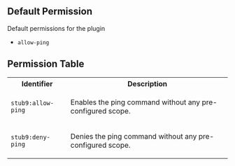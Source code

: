 ## Default Permission

Default permissions for the plugin

- `allow-ping`

## Permission Table

<table>
<tr>
<th>Identifier</th>
<th>Description</th>
</tr>


<tr>
<td>

`stub9:allow-ping`

</td>
<td>

Enables the ping command without any pre-configured scope.

</td>
</tr>

<tr>
<td>

`stub9:deny-ping`

</td>
<td>

Denies the ping command without any pre-configured scope.

</td>
</tr>
</table>
